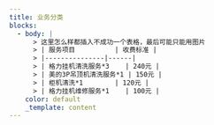 ```yaml
---
title: 业务分类
blocks:
  - body: |
      > 这里怎么样都插入不成功一个表格，最后可能只能用图片
      > | 服务项目          | 收费标准 |
      > |---------------|------|
      > | 格力挂机清洗服务*3    | 240元 |
      > | 美的3P吊顶机清洗服务*1 | 150元 |
      > | 柜机清洗*1        | 120元 |
      > | 格力挂机维修服务*1    | 100元 |
    color: default
    _template: content
---
```












